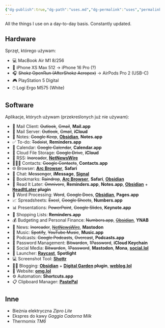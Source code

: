 ```yaml
---
{"dg-publish":true,"dg-path":"uses.md","dg-permalink":"uses","permalink":"/uses/"}
---
```



All the things I use on a day-to-day basis. Constantly updated.

## Hardware

Sprzęt, którego używam:

- 💻 MacBook Air M1 8/256
- 📱 iPhone XS Max 512 → iPhone 16 Pro (?)
- 🎧 ~~Shokz OpenRun (AfterShokz Aeropex)~~ → AirPods Pro 2 (USB-C)
- 🎮 PlayStation 5 Digital
- 🖱️ Logi Ergo M575 (White)

## Software

Aplikacje, których używam (przekreślonych już nie używam):

- 📨 Mail Client: ~~Outlook~~, ~~Gmail~~, **Mail.app**
- 📮 Mail Server: ~~Outlook~~, ~~Gmail~~, **iCloud**
- 📝 Notes: ~~Google Keep~~, **[Obsidian](https://obsidian.md/)**, **Notes.app**
- ✅ To-do: ~~Todoist~~, **Reminders.app**
- 📆 Calendar: ~~Google Calendar~~, **Calendar.app**
- 📁 Cloud File Storage: ~~Google Drive~~, **iCloud**
- 📖 RSS: ~~Inoreader~~, **[NetNewsWire](https://netnewswire.com/)**
- 🙎🏻‍♂️ Contacts: ~~Google Contacts~~, **Contacts.app**
- 🌐 Browser: **[Arc Browser](https://arc.net/gift/f70fd7c0)**, **Safari**
- 💬 Chat: ~~Messenger~~, **iMessage**, **[Signal](https://www.signal.org/)**
- 🔖 Bookmarks: ~~Raindrop~~, **[Arc Browser](https://arc.net/gift/f70fd7c0)**, **Safari**, **[Obsidian](https://obsidian.md/)**
- 📑 Read It Later: ~~Omnivore~~, **Reminders.app**, **Notes.app**, **[Obsidian](https://obsidian.md/)** + **[ReadItLater](obsidian://show-plugin?id=obsidian-read-it-later) plugin**
- 📜 Word Processing: ~~Word~~, ~~Google Docs~~, **[Obsidian](https://obsidian.md/)**, **Pages.app**
- 📈 Spreadsheets: ~~Excel~~, ~~Google Sheets~~, **Numbers.app**
- 📊 Presentations: ~~PowerPoint~~, ~~Google Slides~~, **Keynote.app**
- 🛒 Shopping Lists: **Reminders.app**
- 💰 Budgeting and Personal Finance: ~~Numbers.app~~, ~~[Obsidian](https://obsidian.md/)~~, **YNAB**
- 📰 News: ~~Inoreader~~, ~~[NetNewsWire](https://netnewswire.com/)~~, **Mastodon**
- 🎵 Music: ~~Spotify~~, ~~YouTube Music~~, **Music.app**
- 🎤 Podcasts: ~~Google Podcasts~~, ~~Overcast~~, **Podcasts.app**
- 🔐 Password Management: ~~Bitwarden~~, ~~1Password~~, **iCloud Keychain**
- 🐘 Social Media: ~~Bitwarden~~, ~~1Password~~, **Mastodon**, **Mona**, **[social.lol](https://home.omg.lol/referred-by/voitech)**
- 🚀 Launcher: **[Raycast](https://www.raycast.com/)**, **Spotlight**
- 💻 Screenshot Tool: **[Shottr](https://shottr.cc/)**
- ✍🏻 Blogging: **[Obsidian](https://obsidian.md/)** + **[Digital Garden](https://github.com/oleeskild/obsidian-digital-garden) plugin**, **[weblog.lol](https://home.omg.lol/referred-by/voitech)**
- 🔗 Website: **[omg.lol](https://home.omg.lol/referred-by/voitech)**
- ⚙️ Automation: **Shortcuts.app**
- 📋 Clipboard Manager: **[PastePal](https://indiegoodies.com/pastepal)**

## Inne

- Bieżnia elektryczna *Zipro Lite*
- Ekspres do kawy *Gaggia Cadorna Milk*
- Thermomix *TM6*
